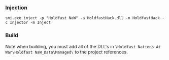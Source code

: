 ### Injection
```smi.exe inject -p "Holdfast NaW" -a HoldfastHack.dll -n HoldfastHack -c Injector -m Inject```
### Build
Note when building, you must add all of the DLL's in `\Holdfast Nations At War\Holdfast NaW_Data\Managed\` to the project references. 
